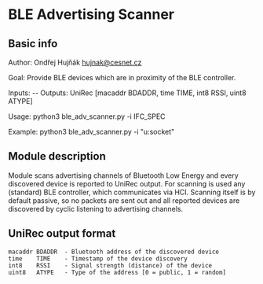 # BLE Advertising Scanner

## Basic info
Author: Ondřej Hujňák <hujnak@cesnet.cz>

Goal: Provide BLE devices which are in proximity of the BLE controller.

Inputs:  --
Outputs: UniRec [macaddr BDADDR, time TIME, int8 RSSI, uint8 ATYPE]

Usage: python3 ble_adv_scanner.py -i IFC_SPEC

Example: python3 ble_adv_scanner.py -i "u:socket"

## Module description
Module scans advertising channels of Bluetooth Low Energy and every discovered
device is reported to UniRec output. For scanning is used any (standard) BLE
controller, which communicates via HCI. Scanning itself is by default passive,
so no packets are sent out and all reported devices are discovered by cyclic
listening to advertising channels.

## UniRec output format
	macaddr BDADDR	- Bluetooth address of the discovered device
	time	TIME	- Timestamp of the device discovery
	int8	RSSI	- Signal strength (distance) of the device
	uint8	ATYPE	- Type of the address [0 = public, 1 = random]
